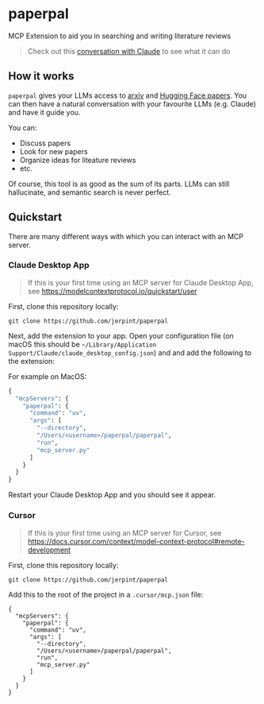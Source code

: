 # paperpal

MCP Extension to aid you in searching and writing literature reviews

> Check out this [conversation with Claude](https://claude.ai/share/0572fbd9-3ba2-4143-9f7f-5cae205c6d0d) to see what it can do

## How it works

`paperpal` gives your LLMs access to [arxiv](https://www.arxiv.org) and [Hugging Face papers](https://huggingface.co/papers).
You can then have a natural conversation with your favourite LLMs (e.g. Claude) and have it guide you.

You can:

* Discuss papers
* Look for new papers
* Organize ideas for liteature reviews
* etc.

Of course, this tool is as good as the sum of its parts. LLMs can still hallucinate, and semantic search is never perfect.

## Quickstart

There are many different ways with which you can interact with an MCP server.

### Claude Desktop App

> If this is your first time using an MCP server for Claude Desktop App, see https://modelcontextprotocol.io/quickstart/user

First, clone this repository locally:

    git clone https://github.com/jerpint/paperpal

Next, add the extension to your app. Open your configuration file (on macOS this should be `~/Library/Application Support/Claude/claude_desktop_config.json`) and and add the following to the extension:

For example on MacOS:

```python
{
  "mcpServers": {
    "paperpal": {
      "command": "uv",
      "args": [
        "--directory",
        "/Users/<username>/paperpal/paperpal",
        "run",
        "mcp_server.py"
      ]
    }
  }
}
```

Restart your Claude Desktop App and you should see it appear.


### Cursor

> If this is your first time using an MCP server for Cursor, see https://docs.cursor.com/context/model-context-protocol#remote-development

First, clone this repository locally:

    git clone https://github.com/jerpint/paperpal


Add this to the root of the project in a `.cursor/mcp.json` file:

```
{
  "mcpServers": {
    "paperpal": {
      "command": "uv",
      "args": [
        "--directory",
        "/Users/<username>/paperpal/paperpal",
        "run",
        "mcp_server.py"
      ]
    }
  }
}
```
